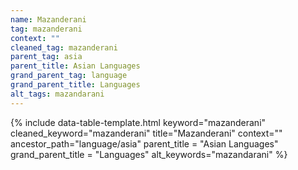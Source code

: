 ```yaml
---
name: Mazanderani
tag: mazanderani
context: ""
cleaned_tag: mazanderani
parent_tag: asia
parent_title: Asian Languages
grand_parent_tag: language
grand_parent_title: Languages
alt_tags: mazandarani
---
```


{% include data-table-template.html 
  keyword="mazanderani" 
  cleaned_keyword="mazanderani" 
  title="Mazanderani"
  context=""
  ancestor_path="language/asia" 
  parent_title = "Asian Languages"
  grand_parent_title = "Languages"
  alt_keywords="mazandarani"
%}

